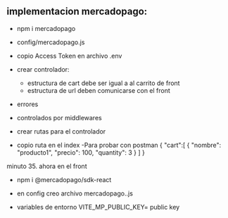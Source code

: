 ## implementacion mercadopago:
   - npm i mercadopago
   - config/mercadopago.js
   - copio Access Token en archivo  .env 
 - crear controlador: 
    - estructura de cart debe ser igual a al carrito de front
    - estructura de url deben comunicarse con el front

- errores
- controlados por middlewares

- crear rutas para el controlador
- copio ruta en el index
-Para probar con postman
{
    "cart":[
        {
            "nombre": "producto1",
            "precio": 100,
            "quantity": 3
        }
    ]
}



minuto 35. ahora en el front 
- npm i @mercadopago/sdk-react

- en config creo archivo mercadopago..js
- variables de entorno VITE_MP_PUBLIC_KEY= public key